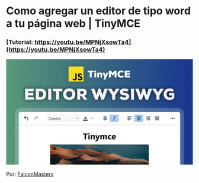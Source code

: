 # Como agregar un editor de tipo word a tu página web | TinyMCE

### [Tutorial: https://youtu.be/MPNjXsowTa4](https://youtu.be/MPNjXsowTa4)

![Como agregar un editor de tipo word a tu página web | TinyMCE](https://raw.githubusercontent.com/falconmasters/editor-tinymce/master/img/thumb.png)

Por: [FalconMasters](http://www.falconmasters.com)
